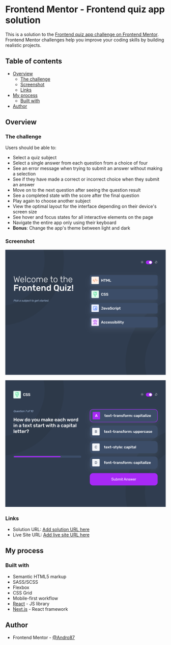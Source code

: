 # Frontend Mentor - Frontend quiz app solution

This is a solution to the [Frontend quiz app challenge on Frontend Mentor](https://www.frontendmentor.io/challenges/frontend-quiz-app-BE7xkzXQnU). Frontend Mentor challenges help you improve your coding skills by building realistic projects.

## Table of contents

-   [Overview](#overview)
    -   [The challenge](#the-challenge)
    -   [Screenshot](#screenshot)
    -   [Links](#links)
-   [My process](#my-process)
    -   [Built with](#built-with)
-   [Author](#author)

## Overview

### The challenge

Users should be able to:

-   Select a quiz subject
-   Select a single answer from each question from a choice of four
-   See an error message when trying to submit an answer without making a selection
-   See if they have made a correct or incorrect choice when they submit an answer
-   Move on to the next question after seeing the question result
-   See a completed state with the score after the final question
-   Play again to choose another subject
-   View the optimal layout for the interface depending on their device's screen size
-   See hover and focus states for all interactive elements on the page
-   Navigate the entire app only using their keyboard
-   **Bonus**: Change the app's theme between light and dark

### Screenshot

![Frontend quiz app](./public/assets/images/screenshot_start.png)

![Frontend quiz app](./public/assets/images/screenshot_questions.png)

### Links

-   Solution URL: [Add solution URL here](https://your-solution-url.com)
-   Live Site URL: [Add live site URL here](https://your-live-site-url.com)

## My process

### Built with

-   Semantic HTML5 markup
-   SASS/SCSS
-   Flexbox
-   CSS Grid
-   Mobile-first workflow
-   [React](https://reactjs.org/) - JS library
-   [Next.js](https://nextjs.org/) - React framework

## Author

-   Frontend Mentor - [@Andro87](https://www.frontendmentor.io/profile/Andro87)
